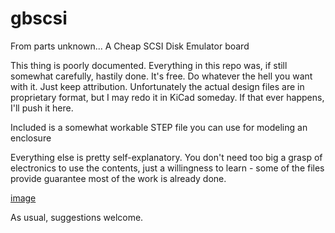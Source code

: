 # gbscsi
From parts unknown... A Cheap SCSI Disk Emulator board

This thing is poorly documented. Everything in this repo was, if still somewhat carefully, hastily done.
It's free. Do whatever the hell you want with it. Just keep attribution.
Unfortunately the actual design files are in proprietary format, but I may redo it in KiCad someday.
If that ever happens, I'll push it here.

Included is a somewhat workable STEP file you can use for modeling an enclosure

Everything else is pretty self-explanatory. You don't need too big a grasp of electronics to use the contents, just
a willingness to learn - some of the files provide guarantee most of the work is already done.

[image](https://user-images.githubusercontent.com/24400566/186554213-0b1e5d74-8df3-4cb5-a4b8-6f6f7c0e0e3d.png)

As usual, suggestions welcome.
